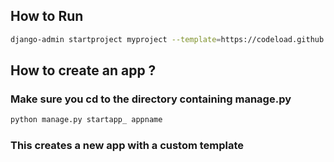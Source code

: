 ## How to Run

```bash
django-admin startproject myproject --template=https://codeload.github.com/abhishek-0x49310/django-project-templates/zip/refs/heads/project-template-minimal-with-admin
```
## How to create an app ?

### Make sure you cd to the directory containing manage.py

```bash
python manage.py startapp_ appname
```

### This creates a new app with a custom template
